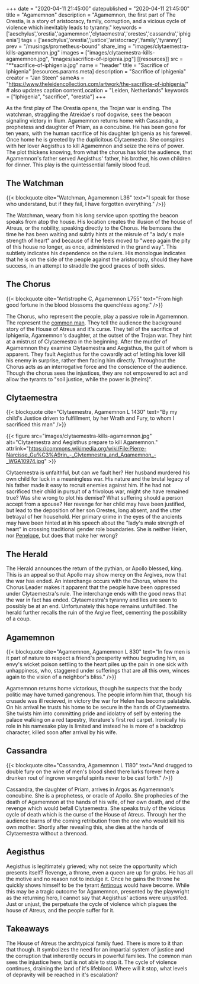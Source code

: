 +++
date = "2020-04-11 21:45:00"
datepublished = "2020-04-11 21:45:00"
title = "Agamemnon"
description = "Agamemnon, the first part of The Orestia, is a story of aristocracy, family, corruption, and a vicious cycle of violence which inevitably leads to tyranny."
keywords = ['aeschylus','orestia','agamemnon','clytaemestra','orestes','cassandra','iphigenia']
tags = ['aeschylus','orestia','justice','aristocracy','family','tyranny']
prev = "/musings/prometheus-bound"
share_img = "images/clytaemestra-kills-agamemnon.jpg"
images = ["images/clytaemestra-kills-agamemnon.jpg", "images/sacrifice-of-ipigenia.jpg"]
[[resources]]
  src = "**sacrifice-of-iphigenia.jpg"
  name = "header"
  title = "Sacrifice of Iphigenia"
  [resources.params.meta]
    description = "Sacrifice of Iphigenia"
    creator = "Jan Steen"
    sameAs = "https://www.theleidencollection.com/artwork/the-sacrifice-of-iphigenia/" # also updates caption
    contentLocation = "Leiden, Netherlands"
    keywords = ["Iphigenia", "sacrifice", "orestia"]
+++

As the first play of The Orestia opens, the Trojan war is ending. The watchman,
straggling the Atreidae's roof dogwise, sees the beacon signaling victory in
Ilium. Agamemnon returns home with Cassandra, a prophetess and daughter of
Priam, as a concubine.  He has been gone for ten years, with the human sacrifice
of his daughter Iphigenia as his farewell. Once home he is greeted by the
duplicitous Clytaemestra. She conspires with her lover Aegisthus to kill
Agamemnon and seize the reins of power.  The plot thickens knowing, from what
the chorus has told the audience, that Agamemnon's father served Aegisthus'
father, his brother, his own children for dinner. This play is the
quintessential family blood feud.

## The Watchman

{{< blockquote cite="Watchman, Agamemnon L36" text="I speak for those who understand, but if they fail, I have forgotten everything." />}}

The Watchman, weary from his long service upon spotting the beacon speaks from
atop the house. His location creates the illusion of the house of Atreus, or the
nobility, speaking directly to the Chorus. He bemoans the time he has been
waiting and subtly hints at the misrule of "a lady's male strength of heart" and
because of it he feels moved to "weep again the pity of this house no longer, as
once, administered in the grand way". This subtlety indicates his dependence on
the rulers. His monologue indicates that he is on the side of
the people against the aristocracy, should they have success, in an attempt to
straddle the good graces of both sides.

## The Chorus

{{< blockquote cite="Antistrophe C, Agamemnon L755" text="From high good fortune in the blood blossoms the quenchless agony." />}}

The Chorus, who represent the people, play a passive role in Agamemnon. The
represent the [common man](/musings/the-odyssey#eumaeus). They
tell the audience the background story of the House of Atreus and it's curse.
They tell of the sacrifice of Iphigenia, Agamemnon's daughter, at the outset 
of the Trojan war. They hint at a mistrust of Clytaemestra in the beginning.
After the murder of Agamemnon they examine Clytaemestra and Aegisthus, the guilt
of whom is apparent. They fault Aegisthus for the cowardly act of letting his
lover kill his enemy in surprise, rather then facing him directly. Throughout
the Chorus acts as an interrogative force and the conscience of the audience. 
Though the chorus sees the injustices, they are not empowered to act and 
allow the tyrants to "soil justice, while the power is [theirs]".

## Clytaemestra

{{< blockquote cite="Clytaemestra, Agamemnon L 1430" text="By my child's Justice driven to fulfillment, by her Wrath and Fury, to whom I sacrificed this man" />}}

{{< figure src="images/clytaemestra-kills-agamemnon.jpg" alt="Clytaemestra and Aegisthus prepare to kill Agamemnon." attrlink="https://commons.wikimedia.org/wiki/File:Pierre-Narcisse_Gu%C3%A9rin_-_Clytemnestra_and_Agamemnon_-_WGA10974.jpg" >}}


Clytaemestra is unfaithful, but can we fault her? Her husband murdered
his own child for luck in a meaningless war. His nature and the brutal legacy of
his father made it easy to recruit enemies against him. If he had not sacrificed
their child in pursuit of a frivolous war, might she have remained true? Was she
wrong to plot his demise? What suffering should a person accept from a spouse?
Her revenge for her child may have been justified, but lead to the deposition of
her son Orestes, long absent, and the utter betrayal of her household. Her
primary crime in the eyes of the ancients may have been hinted at in his speech
about the "lady's male strength of heart" in crossing traditional gender role
boundaries. She is neither Helen, nor [Penelope](/musings/the-odyssey/#penelope), 
but does that make her wrong?

## The Herald

The Herald announces the return of the pythian, or Apollo blessed, king. This is
an appeal so that Apollo may show mercy on the Argives, now that the war has
ended. An interchange occurs with the Chorus, where the Chorus Leader makes it
apparent that the people have been oppressed under Clytaemestra's rule. The
interchange ends with the good news that the war in fact has ended.
Clytaemestra's tyranny and lies are seen to possibly be at an end. Unfortunately
this hope remains unfulfilled.  The herald further recalls the ruin of the
Argive fleet, cementing the possibility of a coup.

## Agamemnon

{{< blockquote cite="Agamemnon, Agamemnon L 830" text="In few men is it part of nature to respect a friend's prosperity withou begruding him, as envy's wicket poison settling to the heart piles up the pain in one sick with unhappiness, who, staggered under sufferings that are all this own, winces again to the vision of a neighbor's bliss." />}}

Agamemnon returns home victorious, though he suspects that the body politic may
have turned gangrenous. The people inform him that, though his crusade was ill
recieved, in victory the war for Helen has become palatable. On his arrival he
trusts his home to be secure in the hands of Clytaemestra. She twists him into
committing pride and idolatry of self by entering the palace walking on a red
tapestry, literature's first red carpet. Ironically his role in his namesake
play is limited and instead he is more of a backdrop character, killed soon
after arrival by his wife.

## Cassandra

{{< blockquote cite="Cassandra, Agamemnon L 1180" text="And drugged to double fury on the wine of men's blood shed there lurks forever here a drunken rout of ingrown vengeful spirits never to be cast forth." />}}

Cassandra, the daughter of Priam, arrives in Argos as Agamemnon's concubine. She
is a prophetess, or oracle of Apollo. She prophecies of the death of Agamemnon
at the hands of his wife, of her own death, and of the revenge which would
befall Clytaemestra. She speaks truly of the vicious cycle of death which is the
curse of the House of Atreus. Through her the audience learns of the coming
retribution from the one who would kill his own mother. Shortly after revealing
this, she dies at the hands of Clytaemestra without a threnoad.

## Aegisthus

Aegisthus is legitimately grieved; why not seize the opportunity which presents
itself? Revenge, a throne, even a queen are up for grabs. He has all the motive 
and no reason not to indulge it. Once he gains the throne he quickly shows 
himself to be the tyrant [Antinous](/musings/the-odyssey/#antinous) 
would have become. While this may be a tragic outcome for Agamemnon, presented
by the playwright as the returning hero, I cannot say that Aegisthus' actions
were unjustifed. Just or unjust, the perpetuate the cycle of violence which 
plagues the house of Atreus, and the people suffer for it.

## Takeaways

The House of Atreus the archtypical family fued. There is more to it than that
though. It symbolizes the need for an impartial system of justice and the
corruption that inherently occurs in powerful families. The common man sees the
injustice here, but is not able to stop it. The cycle of violence continues,
draining the land of it's lifeblood. Where will it stop, what levels of
depravity will be reached in it's escalation?
